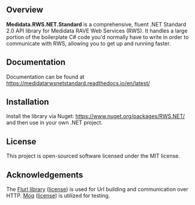 ## Overview
**Medidata.RWS.NET.Standard** is a comprehensive, fluent .NET Standard 2.0 API library for Medidata RAVE Web Services (RWS). It handles a large portion of the boilerplate C# code you'd normally have to write in order to communicate with RWS, allowing you to get up and running faster.

## Documentation
Documentation can be found at https://medidatarwsnetstandard.readthedocs.io/en/latest/

## Installation
Install the library via Nuget: https://www.nuget.org/packages/RWS.NET/ and then use in your own .NET project.

## License
This project is open-sourced software licensed under the MIT license.

## Acknowledgements
The [Flurl library](https://github.com/tmenier/Flurl) ([license](https://github.com/tmenier/Flurl/blob/master/LICENSE)) is used for Url building and communication over HTTP.
[Moq](https://github.com/moq/moq4) ([license](https://github.com/moq/moq4/blob/master/License.txt)) is utilized for testing.